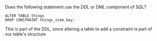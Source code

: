 Does the following statement use the DDL or DML component of SQL?

```
ALTER TABLE things
DROP CONSTRAINT things_item_key;
```
This is part of the DDL, since altering a table to add a constraint is part of our table's structure